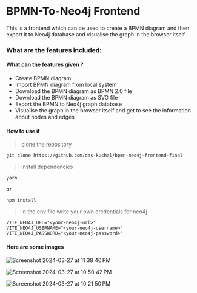 # BPMN-To-Neo4j Frontend

This is a frontend which can be used to create a BPMN diagram and then export it to Neo4j database and visualise the graph in the browser itself

### What are the features included:

#### What can the features given ?

- Create BPMN diagram
- Import BPMN diagram from local system
- Download the BPMN diagram as BPMN 2.0 file
- Download the BPMN diagram as SVG file
- Export the BPMN to Neo4j graph database
- Visualise the graph in the browser itself and get to see the information about nodes and edges

#### How to use it

> clone the repository

```
git clone https://github.com/das-kushal/bpmn-neo4j-frontend-final
```

> install dependencies

```
yarn
```

or

```
npm install
```

> In the env file write your own credentials for neo4j

```
VITE_NEO4J_URL="<your-neo4j-url>"
VITE_NEO4J_USERNAME="<your-neo4j-username>"
VITE_NEO4J_PASSWORD="<your-neo4j-password>"
```

#### Here are some images
![Screenshot 2024-03-27 at 11 38 40 PM](https://github.com/das-kushal/bpmn-neo4j-frontend-final/assets/86544278/551aa6eb-da5c-42bf-bddc-f4cb85bfc2be)


![Screenshot 2024-03-27 at 10 50 42 PM](https://github.com/das-kushal/bpmn-neo4j-frontend-final/assets/86544278/a6027164-4665-4760-81fa-2e543058174f)

![Screenshot 2024-03-27 at 10 21 50 PM](https://github.com/das-kushal/bpmn-neo4j-frontend-final/assets/86544278/ceb720bd-4033-444c-9c4e-a222dccd4eac)
